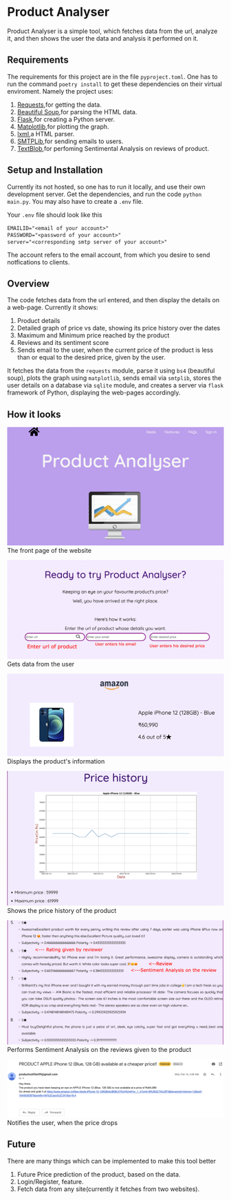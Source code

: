 # Product Analyser
Product Analyser is a simple tool, which fetches data from the url, analyze it, and then shows the user the data and analysis it performed on it.

## Requirements
The requirements for this project are in the file `pyproject.toml`. One has to run the command `poetry install` to get these dependencies on their virtual enviroment.
Namely the project uses:

1. [Requests](https://docs.python-requests.org/en/latest/),for getting the data.
2. [Beautiful Soup](https://pypi.org/project/beautifulsoup4/),for parsing the HTML data.
3. [Flask](https://flask.palletsprojects.com/en/2.0.x/),for creating a Python server.
4. [Matplotlib](https://matplotlib.org/),for plotting the graph.
5. [lxml](https://lxml.de/parsing.html),a HTML parser.
6. [SMTPLib](https://docs.python.org/3/library/smtplib.html),for sending emails to users.
7. [TextBlob](https://textblob.readthedocs.io/en/dev/),for perfoming Sentimental Analysis on reviews of product.

## Setup and Installation
Currently its not hosted, so one has to run it locally, and use their own development server. Get the dependencies, and run the code `python main.py`. 
You may also have to create a `.env` file. 

Your `.env` file should look like this
```
EMAILID="<email of your account>"
PASSWORD="<password of your account>"
server="<corresponding smtp server of your account>"
```
The account refers to the email account, from which you desire to send notfications to clients.

## Overview
The code fetches data from the url entered, and then display the details on a web-page. Currently it shows:

1. Product details
2. Detailed graph of price vs date, showing its price history over the dates
3. Maximum and Minimum price reached by the product
4. Reviews and its sentiment score
5. Sends email to the user, when the current price of the product is less than or equal to the desired price, given by the user.

It fetches the data from the `requests` module, parse it using `bs4` (beautiful soup), plots the graph using `matplotlib`, sends email via `smtplib`, stores the user details on a database via `sqlite` module, and creates a server via `flask` framework of Python, displaying the web-pages accordingly. 

## How it looks

![](images/home.png)
The front page of the website

![](images/part1.jpg)
Gets data from the user

![](images/info.png)
Displays the product's information

![](images/pricegraph.png)
Shows the price history of the product

![](images/review.jpg)
Performs Sentiment Analysis on the reviews given to the product

![](images/email.png)
Notifies the user, when the price drops

## Future
There are many things which can be implemented to make this tool better

1. Future Price prediction of the product, based on the data.
2. Login/Register, feature.
3. Fetch data from any site(currently it fetches from two websites).
